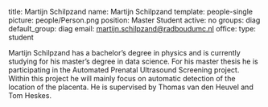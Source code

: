 title: Martijn Schilpzand
name: Martijn Schilpzand
template: people-single
picture: people/Person.png
position: Master Student
active: no
groups: diag
default_group: diag
email: martijn.schilpzand@radboudumc.nl
office: 
type: student

Martijn Schilpzand has a bachelor’s degree in physics and is currently studying for his master’s degree in data science. For his master thesis he is participating in the Automated Prenatal Ultrasound Screening project. Within this project he will mainly focus on automatic detection of the location of the placenta. He is supervised by Thomas van den Heuvel and Tom Heskes.
